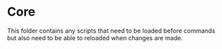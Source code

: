 # Core

This folder contains any scripts that need to be loaded before commands but also need to be able to reloaded when changes are made.

